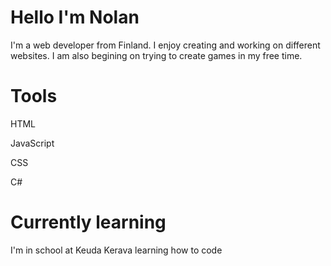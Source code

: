 # Hello I'm Nolan
I'm a web developer from Finland. I enjoy creating and working on different websites. I am also begining on trying to create games in my free time.

# Tools
HTML

JavaScript

CSS

C#

# Currently learning

I'm in school at Keuda Kerava learning how to code
